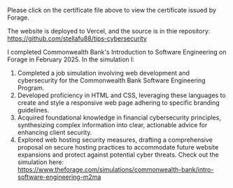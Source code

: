 Please click on the certificate file above to view the certificate issued by Forage.

The website is deployed to Vercel, and the source is in thie repository: https://github.com/stellafu88/tips-cybersecurity

I completed Commonwealth Bank's Introduction to Software Engineering on Forage in February 2025. In the simulation I:
  1. Completed a job simulation involving web development and cybersecurity for the Commonwealth Bank Software Engineering Program.
  2. Developed proficiency in HTML and CSS, leveraging these languages to create and style a responsive web page adhering to specific branding guidelines.
  3. Acquired foundational knowledge in financial cybersecurity principles, synthesizing complex information into clear, actionable advice for enhancing client security.
  4. Explored web hosting security measures, drafting a comprehensive proposal on secure hosting practices to accommodate future website expansions and protect against potential cyber threats.
     Check out the simulation here: https://www.theforage.com/simulations/commonwealth-bank/intro-software-engineering-m2ma
